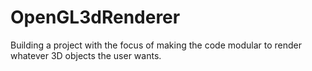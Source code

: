 # OpenGL3dRenderer
 Building a project with the focus of making the code modular to render whatever 3D objects the user wants.
